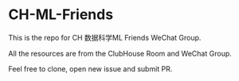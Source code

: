 # CH-ML-Friends


This is the repo for CH 数据科学ML Friends WeChat Group. 

All the resources are from the ClubHouse Room and WeChat Group. 




Feel free to clone, open new issue and submit PR. 
